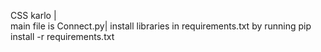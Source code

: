 CSS karlo |   
main file is Connect.py|
install libraries in requirements.txt by running pip install -r requirements.txt
